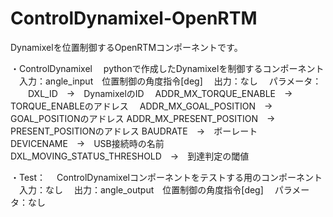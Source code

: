 # ControlDynamixel-OpenRTM

Dynamixelを位置制御するOpenRTMコンポーネントです。

・ControlDynamixel
　pythonで作成したDynamixelを制御するコンポーネント
　入力：angle_input　位置制御の角度指令[deg]
　出力：なし
　パラメータ：
 　　DXL_ID　->　DynamixelのID
   　ADDR_MX_TORQUE_ENABLE　->　TORQUE_ENABLEのアドレス
   　ADDR_MX_GOAL_POSITION　->　GOAL_POSITIONのアドレス
     ADDR_MX_PRESENT_POSITION　->　PRESENT_POSITIONのアドレス
     BAUDRATE　->　ボーレート
     DEVICENAME　->　USB接続時の名前
     DXL_MOVING_STATUS_THRESHOLD　->　到達判定の閾値

・Test：
　ControlDynamixelコンポーネントをテストする用のコンポーネント
　入力：なし
　出力：angle_output　位置制御の角度指令[deg]
　パラメータ：なし

